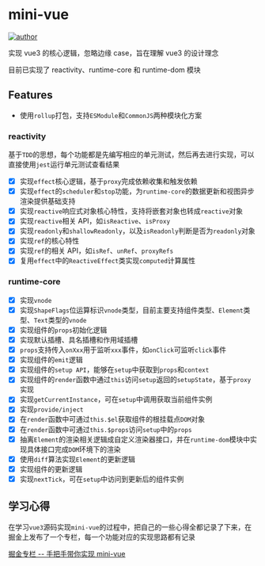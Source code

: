 # mini-vue

[![author](https://img.shields.io/badge/author-Plasticine--Yang-blue)](https://github.com/Plasticine-Yang)

实现 vue3 的核心逻辑，忽略边缘 case，旨在理解 vue3 的设计理念

目前已实现了 reactivity、runtime-core 和 runtime-dom 模块

## Features

- 使用`rollup`打包，支持`ESModule`和`CommonJS`两种模块化方案

### reactivity

基于`TDD`的思想，每个功能都是先编写相应的单元测试，然后再去进行实现，可以直接使用`jest`运行单元测试查看结果

- [x] 实现`effect`核心逻辑，基于`proxy`完成依赖收集和触发依赖
- [x] 实现`effect`的`scheduler`和`stop`功能，为`runtime-core`的数据更新和视图异步渲染提供基础支持
- [x] 实现`reactive`响应式对象核心特性，支持将嵌套对象也转成`reactive`对象
- [x] 实现`reactive`相关 API，如`isReactive`、`isProxy`
- [x] 实现`readonly`和`shallowReadonly`，以及`isReadonly`判断是否为`readonly`对象
- [x] 实现`ref`的核心特性
- [x] 实现`ref`的相关 API，如`isRef`、`unRef`、`proxyRefs`
- [x] 复用`effect`中的`ReactiveEffect`类实现`computed`计算属性

### runtime-core

- [x] 实现`vnode`
- [x] 实现`ShapeFlags`位运算标识`vnode`类型，目前主要支持组件类型、`Element`类型、`Text`类型的`vnode`
- [x] 实现组件的`props`初始化逻辑
- [x] 实现默认插槽、具名插槽和作用域插槽
- [x] `props`支持传入`onXxx`用于监听`xxx`事件，如`onClick`可监听`click`事件
- [x] 实现组件的`emit`逻辑
- [x] 实现组件的`setup API`，能够在`setup`中获取到`props`和`context`
- [x] 实现组件的`render`函数中通过`this`访问`setup`返回的`setupState`，基于`proxy`实现
- [x] 实现`getCurrentInstance`，可在`setup`中调用获取当前组件实例
- [x] 实现`provide/inject`
- [x] 在`render`函数中可通过`this.$el`获取组件的根挂载点`DOM`对象
- [x] 在`render`函数中可通过`this.$props`访问`setup`中的`props`
- [x] 抽离`Element`的渲染相关逻辑成自定义渲染器接口，并在`runtime-dom`模块中实现具体接口完成`DOM`环境下的渲染
- [x] 使用`diff`算法实现`Element`的更新逻辑
- [x] 实现组件的更新逻辑
- [x] 实现`nextTick`，可在`setup`中访问到更新后的组件实例

## 学习心得

在学习`vue3`源码实现`mini-vue`的过程中，把自己的一些心得全都记录了下来，在掘金上发布了一个专栏，每一个功能对应的实现思路都有记录

[掘金专栏 -- 手把手带你实现 mini-vue](https://juejin.cn/column/7100095488849870878)
